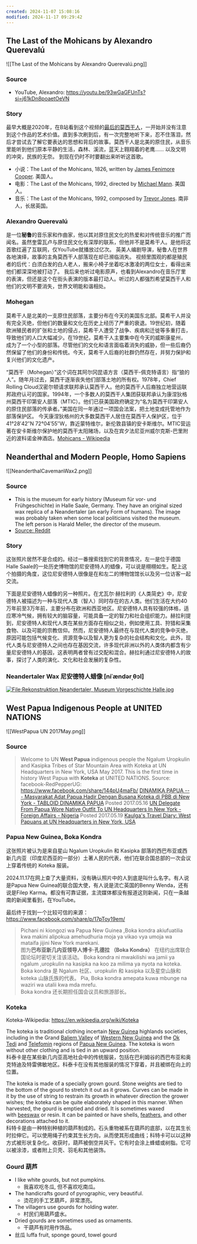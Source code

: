```yaml
---
created: 2024-11-07 15:08:16
modified: 2024-11-17 09:29:42
---
```

## The Last of the Mohicans by Alexandro Querevalú

![[The Last of the Mohicans by Alexandro Querevalú.png]]

### Source
- YouTube, Alexandro: https://youtu.be/93wGaGFUnTs?si=j61kDn8poaetOeVN

### Story
最早大概是2020年，在B站看到这个视频的[最后的莫西干人](https://www.bilibili.com/video/BV1ez411i7uR/?share_source=copy_web&vd_source=5a32ebcc6dfcd6f0c46bd5d3623f732b)，一开始并没有注意到这个作品的艺术价值。直到多次刷到后，有一次完整地听下来，忍不住落泪，然后才尝试去了解它要表达的思想和背后的故事。莫西干人是北美的原住民，从音乐里能听到他们原本平静的生活，森林、溪流，蓝天上翱翔着的老鹰…… 以及文明的冲突，民族的无奈。
到现在仍时不时要翻出来听听这首歌。
- 小说：The Last of the Mohicans, 1826, written by [James Fenimore Cooper](https://en.wikipedia.org/wiki/James_Fenimore_Cooper). 美国人。
- 电影：The Last of the Mohicans, 1992, directed by [Michael Mann](https://en.wikipedia.org/wiki/Michael_Mann). 美国人。
- 音乐：The Last of the Mohicans, 1992, composed by [Trevor Jones](https://en.wikipedia.org/wiki/Trevor_Jones_(composer)). 南非人，长居英国。

### Alexandro Querevalú
是一位**秘鲁**的音乐家和作曲家，他以其对原住民文化的热爱和对传统音乐的推广而闻名。虽然奎雷瓦卢与原住民文化有深厚的联系，但他并不是莫希干人。是他将这首歌红遍了互联网，仅YouTube就播放过亿次。
英美人编剧导演，秘鲁人在世界各地演绎，故事的主角莫西干人部落现在却已濒临消失。
视频里围观的都是殖民者的后代：白须白发的白人老人，搬来小椅子坐着吃冰激凌的两位女士，看得出来他们都深深地被打动了。
我后来也听过电影原声，也看到Alexandro在音乐厅里的表演，但还是这个在街头表演的版本最打动人。听过的人都强烈希望莫西干人和他们的文明不要消失，世界文明能和谐相处。

### Mohegan
莫希干人是北美的一支原住民部落，主要分布在今天的美国东北部。莫希干人并没有完全灭绝，但他们的数量和文化在历史上经历了严重的衰退。19世纪初，随着欧洲殖民者的扩张和土地的侵占，莫希干人遭受了战争、疾病和迁徙等多重打击，导致他们的人口大幅减少。在19世纪，莫希干人主要集中在今天的威斯康星州，成为了一个小型的部落。尽管他们的文化和语言面临着消失的威胁，但一些后裔仍然保留了他们的身份和传统。今天，莫希干人后裔的社群仍然存在，并努力保护和复兴他们的文化遗产。

“莫西干（Mohegan）”这个词在其阿尔冈昆语方言（莫西干-佩克特语言）指“狼的人”。随年月过去，莫西干逐渐丧失他们部落土地的所有权。1978年，Chief Rolling Cloud汉密尔顿请求联邦承认莫西干人。他的莫西干人后裔独立地营运联邦政府认可的国家。1994年，一个多数人的莫西干人集团获联邦承认为康涅狄格州莫西干印第安人部落（MTIC）。他们已获美国政府确定为“名为莫西干印第安人的原住民部落的传承者。”美国在同一年通过一项国会法案，把土地变成托管地作为部落保护区。
今天康涅狄格州的大多数莫西干人居住在莫西干人保护区，位于41°28′42″N 72°04′55″W，靠近蒙特维尔，新伦敦县镇的安卡斯维尔。MTIC营运著在安卡斯维尔保护地的莫西干太阳赌场，以及在宾夕法尼亚州威尔克斯-巴里附近的波科诺金神酒店。[Mohicans - Wikipedia](https://en.wikipedia.org/wiki/Mohicans)

## Neanderthal and Modern People, Homo Sapiens

![[NeanderthalCavemanWax2.png]]

### Source
- This is the museum for early history (Museum für vor- und Frühgeschichte) in Halle Saale, Germany. They have an original sized wax replica of a Neandertaler (an early Form of humans). The image was probably taken when some local politicians visited the museum. The left person is Harald Meller, the director of the museum. 
- [Source: Reddit](https://www.reddit.com/r/TemplateMemes/comments/1c6b09t/does_anyone_know_the_story_behind_this_template/)
### Story
这张照片居然不是合成的。经过一番搜索找到它的背景情况，左一是位于德国Halle Saale的一处历史博物馆的尼安德特人的蜡像，可以说是栩栩如生。配上这个拍摄的角度，这位尼安德特人很像是在和左二的博物馆馆长以及另一位访客一起交流。

下面是尼安德特人蜡像的另一种照片。在尤瓦尔·赫拉利的《人类简史》中，尼安德特人被描述为一种与现代人类（智人）同时存在的古人类。他们生活在大约40万年前至3万年前，主要分布在欧洲和西亚地区。尼安德特人具有较强的体格，适应寒冷气候，拥有较大的脑容量，可能具备一定的智力和社会组织能力。赫拉利提到，尼安德特人和现代人类在某些方面存在相似之处，例如使用工具、狩猎和采集食物、以及可能的宗教信仰。然而，尼安德特人最终在与现代人类的竞争中灭绝，原因可能包括气候变化、资源竞争以及智人更为复杂的社会结构和文化。此外，现代人类与尼安德特人之间也存在基因交流，许多现代非洲以外的人类体内都含有少量尼安德特人的基因，这表明两者曾有过交配和混合。赫拉利通过尼安德特人的故事，探讨了人类的演化、文化和社会发展的复杂性。
### Neandertaler Wax 尼安德特人蜡像 [niˈændərˌθɔl]

[![File:Rekonstruktion Neandertaler, Museum Vorgeschichte Halle.jpg](https://upload.wikimedia.org/wikipedia/commons/thumb/3/3e/Rekonstruktion_Neandertaler%2C_Museum_Vorgeschichte_Halle.jpg/450px-Rekonstruktion_Neandertaler%2C_Museum_Vorgeschichte_Halle.jpg?20211103204252)](https://upload.wikimedia.org/wikipedia/commons/3/3e/Rekonstruktion_Neandertaler%2C_Museum_Vorgeschichte_Halle.jpg) 

## West Papua Indigenous People at UNITED NATIONS

![[WestPapua UN 2017May.png]]
### Source
>Welcome to UN
**West Papua** indigenous people the Ngalum Uropkulin and Kasipka Tribes of Star Mountain Area with Koteka at UN Headquarters in New York, USA May 2017. This is the first time in history West Papua with **Koteka** at UNITED NATIONS. 
Source: facebook-RedPepperUG: https://www.facebook.com/share/144pU4maFb/ 
[DINAMIKA PAPUA --- Masyarakat Adat Papua,Hadir Dengan Busana Koteka di PBB di New York - TABLOID DINAMIKA PAPUA](https://dinamikapapua.blogspot.com/2017/05/masyarakat-adat-papuahadir-dengan.html#) Posted 2017.05.16
[UN Delegate From Papua Wore Native Outfit To UN Headquarters In New York - Foreign Affairs - Nigeria](https://www.nairaland.com/3809384/un-delegate-papua-wore-native) Posted 2017.05.19
[Kaulga's Travel Diary: West Papuans at UN Headquarters in New York, USA](https://kaulga.blogspot.com/2017/05/west-papuans-at-un-headquarters-in-new.html?spref=fb&fbclid=IwZXh0bgNhZW0CMTEAAR1K8ynhFjBFQUWI_yn_9OZEcmDCLMzIiaThFeR6rN4tUAGKOk2CxV37A2M_aem__H9PDKemfJ93helqHxXZ6w)

### Papua New Guinea, Boka Kondra
这张照片被认为是来自星山 Ngalum Uropkulin 和 Kasipka 部落的西巴布亚或西新几内亚（印度尼西亚的一部分）土著人民的代表，他们在联合国总部的一次会议上穿着传统的 Koteka 服装。

2024.11.17在网上查了大量资料，没有确认照片中的人到底是叫什么名字。有人说是Papua New Guinea的联合国大使，有人说是流亡英国的Benny Wenda，还有说是Filep Karma。都没有可靠证据，主流媒体都没有报道这则新闻，只在一条越南的新闻里看到，在YouTube。

最后终于找到一个比较可信的来源：https://www.facebook.com/share/p/17pToy19em/
>Pichani ni kiongozi wa Papua New Guinea ,Boka kondra akiufuatilia kwa makini alipokua amehudhuria moja ya vikao vya umoja wa mataifa jijini New York marekani.  
图为**巴布亚新几内亚领导人博卡·孔德拉 （Boka Kondra）** 在纽约出席联合国论坛时密切关注该活动。
Boka kondra ni mwakilishi wa jamii ya ngalum ,uropkulin na kasipka na koo za milima ya nyota na koteka.  
Boka kondra 是 Ngalum 社区、uropkulin 和 kasipka 以及星空山脉和 koteka 山脉氏族的代表。
Pia, Boka kondra amepata kuwa mbunge na waziri wa utalii kwa mda mrefu.  
Boka kondra 还长期担任国会议员和旅游部长。
### Koteka
Koteka-Wikipedia: https://en.wikipedia.org/wiki/Koteka
 
The koteka is traditional clothing incertain [New Guinea](https://en.wikipedia.org/wiki/New_Guinea "New Guinea") highlands societies, including in the Grand [Baliem Valley](https://en.wikipedia.org/wiki/Baliem_Valley "Baliem Valley") of [Western New Guinea](https://en.wikipedia.org/wiki/Western_New_Guinea "Western New Guinea") and the [Ok Tedi](https://en.wikipedia.org/wiki/Ok_Tedi "Ok Tedi") and [Telefomin](https://en.wikipedia.org/wiki/Telefomin "Telefomin") regions of [Papua New Guinea](https://en.wikipedia.org/wiki/Papua_New_Guinea "Papua New Guinea"). The koteka is worn without other clothing and is tied in an upward position.  
科泰卡是在某些新几内亚高地社会中的传统服装，包括在巴利姆谷的西巴布亚和奥克特迪及特雷佛敏地区。科泰卡在没有其他服装的情况下穿着，并且被绑在向上的位置。

The koteka is made of a specially grown gourd. Stone weights are tied to the bottom of the gourd to stretch it out as it grows. Curves can be made in it by the use of string to restrain its growth in whatever direction the grower wishes; the koteka can be quite elaborately shaped in this manner. When harvested, the gourd is emptied and dried. It is sometimes waxed with [beeswax](https://en.wikipedia.org/wiki/Beeswax "Beeswax") or resin. It can be painted or have shells, [feathers](https://en.wikipedia.org/wiki/Feather "Feather"), and other decorations attached to it.  
科特卡是由一种特别种植的葫芦制成的。石头重物被系在葫芦的底部，以在其生长时拉伸它。可以使用绳子约束其生长方向，从而使其形成曲线；科特卡可以以这种方式被形状复杂化。收获时，葫芦被倒空并风干。它有时会涂上蜂蜡或树脂。它可以被涂漆，或者附上贝壳、羽毛和其他装饰。

### Gourd 葫芦
- I like white gourds, but not pumpkins.
	- 我喜欢吃冬瓜, 但不喜欢吃南瓜。
- The handicrafts gourd of pyrographic, very beautiful.
	- 烫花的手工艺葫芦，非常漂亮。
- The villagers use gourds for holding water.
	- 村民们用葫芦盛水。
- Dried gourds are sometimes used as ornaments.
	- 干葫芦有时用作饰品。
- 丝瓜 luffa fruit, sponge gourd, towel gourd